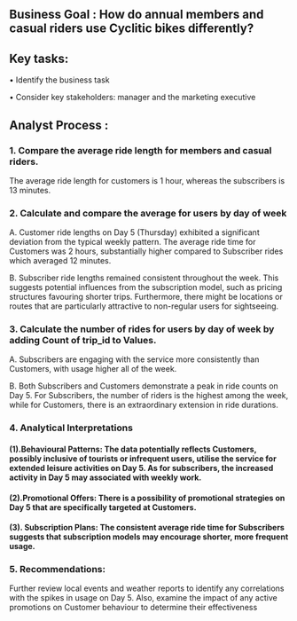 ## Business Goal : How do annual members and casual riders use Cyclitic bikes differently?

## Key tasks: 
•	Identify the business task

•	Consider key stakeholders: manager and the marketing executive

## Analyst Process : 
### 1. Compare the average ride length for members and casual riders. 
The average ride length for customers is 1 hour, whereas the subscribers is 13 minutes. 

### 2. Calculate and compare the average for users by day of week
  A. Customer ride lengths on Day 5 (Thursday) exhibited a significant deviation from the typical weekly pattern. 
  The average ride time for Customers was 2 hours, substantially higher compared to Subscriber rides which averaged 12 minutes.
  
  B. Subscriber ride lengths remained consistent throughout the week. This suggests potential influences from the subscription model, such as pricing structures favouring shorter trips. 
  Furthermore, there might be locations or routes that are particularly attractive to non-regular users for sightseeing.

### 3. Calculate the number of rides for users by day of week by adding Count of trip_id to Values.
  A. Subscribers are engaging with the service more consistently than Customers, with usage higher all of the week. 

  B. Both Subscribers and Customers demonstrate a peak in ride counts on Day 5. For Subscribers, the number of riders is the highest among the week, while for Customers, there is an extraordinary extension in ride durations.

### 4. Analytical Interpretations
#### (1).Behavioural Patterns: The data potentially reflects Customers, possibly inclusive of tourists or infrequent users, utilise the service for extended leisure activities on Day 5. As for subscribers, the increased activity in Day 5 may associated with weekly work.

#### (2).Promotional Offers: There is a possibility of promotional strategies on Day 5 that are specifically targeted at Customers.

#### (3). Subscription Plans: The consistent average ride time for Subscribers suggests that subscription models may encourage shorter, more frequent usage.

### 5. Recommendations:
Further review local events and weather reports to identify any correlations with the spikes in usage on Day 5. Also, examine the impact of any active promotions on Customer behaviour to determine their effectiveness 

  
  
